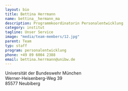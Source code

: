 ```yaml
---
layout: bio
title: Bettina Herrmann
name: bettina__hermann_ma
description: Programmkoordinatorin Personalentwicklung
category: institut
tagline: Unser Service
image: "media/team-members/12.jpg"
parent: Team
typ: staff
program: personalentwicklung
phone: +49 89 6004 2388
email: bettina.herrmann@unibw.de
---
```


Universität der Bundeswehr München<br>
Werner-Heisenberg-Weg 39<br>
85577 Neubiberg<br>

